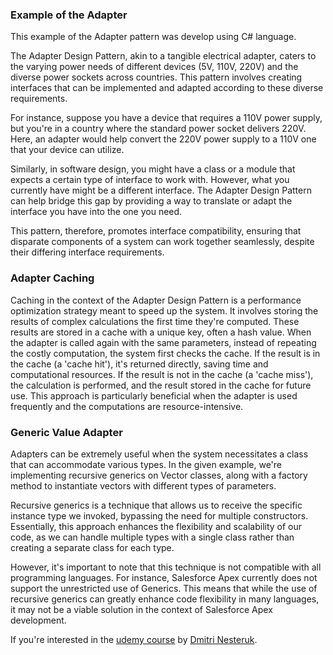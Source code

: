 ### Example of the Adapter

This example of the Adapter pattern was develop using C# language.

The Adapter Design Pattern, akin to a tangible electrical adapter, caters to the varying power needs of different devices (5V, 110V, 220V) and the diverse power sockets across countries. This pattern involves creating interfaces that can be implemented and adapted according to these diverse requirements.

For instance, suppose you have a device that requires a 110V power supply, but you're in a country where the standard power socket delivers 220V. Here, an adapter would help convert the 220V power supply to a 110V one that your device can utilize.

Similarly, in software design, you might have a class or a module that expects a certain type of interface to work with. However, what you currently have might be a different interface. The Adapter Design Pattern can help bridge this gap by providing a way to translate or adapt the interface you have into the one you need.

This pattern, therefore, promotes interface compatibility, ensuring that disparate components of a system can work together seamlessly, despite their differing interface requirements.

### Adapter Caching

Caching in the context of the Adapter Design Pattern is a performance optimization strategy meant to speed up the system. It involves storing the results of complex calculations the first time they're computed. These results are stored in a cache with a unique key, often a hash value. When the adapter is called again with the same parameters, instead of repeating the costly computation, the system first checks the cache. If the result is in the cache (a 'cache hit'), it's returned directly, saving time and computational resources. If the result is not in the cache (a 'cache miss'), the calculation is performed, and the result stored in the cache for future use. This approach is particularly beneficial when the adapter is used frequently and the computations are resource-intensive.

### Generic Value Adapter

Adapters can be extremely useful when the system necessitates a class that can accommodate various types. In the given example, we're implementing recursive generics on Vector classes, along with a factory method to instantiate vectors with different types of parameters.

Recursive generics is a technique that allows us to receive the specific instance type we invoked, bypassing the need for multiple constructors. Essentially, this approach enhances the flexibility and scalability of our code, as we can handle multiple types with a single class rather than creating a separate class for each type.

However, it's important to note that this technique is not compatible with all programming languages. For instance, Salesforce Apex currently does not support the unrestricted use of Generics. This means that while the use of recursive generics can greatly enhance code flexibility in many languages, it may not be a viable solution in the context of Salesforce Apex development.

If you're interested in the [udemy course](https://www.udemy.com/course/design-patterns-csharp-dotnet) by [Dmitri Nesteruk](https://www.udemy.com/user/dmitrinesteruk/).
